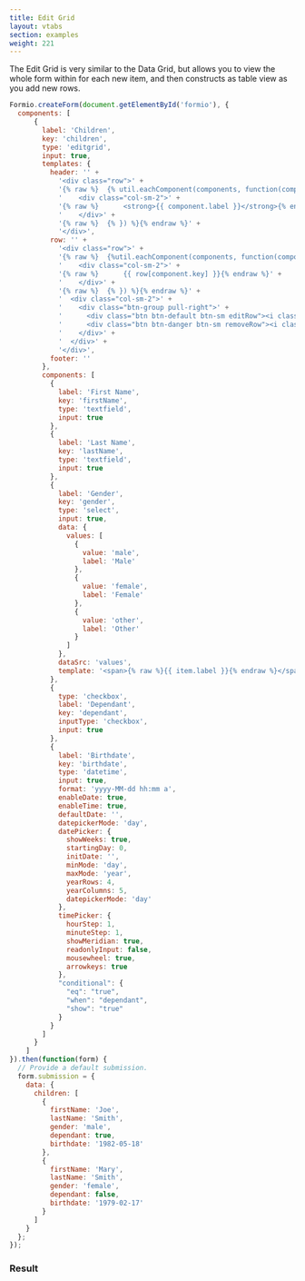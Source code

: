 ```yaml
---
title: Edit Grid
layout: vtabs
section: examples
weight: 221
---
```

The Edit Grid is very similar to the Data Grid, but allows you to view the whole form within for each new item, and then
constructs as table view as you add new rows.

```js
Formio.createForm(document.getElementById('formio'), {
  components: [
      {
        label: 'Children',
        key: 'children',
        type: 'editgrid',
        input: true,
        templates: {
          header: '' +
            '<div class="row">' +
            '{% raw %}  {% util.eachComponent(components, function(component) { %} {% endraw %}' +
            '    <div class="col-sm-2">' +
            '{% raw %}      <strong>{{ component.label }}</strong>{% endraw %}' +
            '    </div>' +
            '{% raw %}  {% }) %}{% endraw %}' +
            '</div>',
          row: '' +
            '<div class="row">' +
            '{% raw %}  {%util.eachComponent(components, function(component) { %}{% endraw %}' +
            '    <div class="col-sm-2">' +
            '{% raw %}      {{ row[component.key] }}{% endraw %}' +
            '    </div>' +
            '{% raw %}  {% }) %}{% endraw %}' +
            '  <div class="col-sm-2">' +
            '    <div class="btn-group pull-right">' +
            '      <div class="btn btn-default btn-sm editRow"><i class="bi bi-edit"></i></div>' +
            '      <div class="btn btn-danger btn-sm removeRow"><i class="bi bi-trash"></i></div>' +
            '    </div>' +
            '  </div>' +
            '</div>',
          footer: ''
        },
        components: [
          {
            label: 'First Name',
            key: 'firstName',
            type: 'textfield',
            input: true
          },
          {
            label: 'Last Name',
            key: 'lastName',
            type: 'textfield',
            input: true
          },
          {
            label: 'Gender',
            key: 'gender',
            type: 'select',
            input: true,
            data: {
              values: [
                {
                  value: 'male',
                  label: 'Male'
                },
                {
                  value: 'female',
                  label: 'Female'
                },
                {
                  value: 'other',
                  label: 'Other'
                }
              ]
            },
            dataSrc: 'values',
            template: '<span>{% raw %}{{ item.label }}{% endraw %}</span>'
          },
          {
            type: 'checkbox',
            label: 'Dependant',
            key: 'dependant',
            inputType: 'checkbox',
            input: true
          },
          {
            label: 'Birthdate',
            key: 'birthdate',
            type: 'datetime',
            input: true,
            format: 'yyyy-MM-dd hh:mm a',
            enableDate: true,
            enableTime: true,
            defaultDate: '',
            datepickerMode: 'day',
            datePicker: {
              showWeeks: true,
              startingDay: 0,
              initDate: '',
              minMode: 'day',
              maxMode: 'year',
              yearRows: 4,
              yearColumns: 5,
              datepickerMode: 'day'
            },
            timePicker: {
              hourStep: 1,
              minuteStep: 1,
              showMeridian: true,
              readonlyInput: false,
              mousewheel: true,
              arrowkeys: true
            },
            "conditional": {
              "eq": "true",
              "when": "dependant",
              "show": "true"
            }
          }
        ]
      }
    ]
}).then(function(form) {
  // Provide a default submission.
  form.submission = {
    data: {
      children: [
        {
          firstName: 'Joe',
          lastName: 'Smith',
          gender: 'male',
          dependant: true,
          birthdate: '1982-05-18'
        },
        {
          firstName: 'Mary',
          lastName: 'Smith',
          gender: 'female',
          dependant: false,
          birthdate: '1979-02-17'
        }
      ]
    }
  };
});
````

<h3>Result</h3>
<div class='card card-body bg-light'>
<div id='formio'></div>
<script type='text/javascript'>
Formio.createForm(document.getElementById('formio'), {
  components: [
      {
        label: 'Children',
        key: 'children',
        type: 'editgrid',
        input: true,
        removeRow: 'Cancel',
        templates: {
          header: '' +
            '<div class="row">' +
            '{% raw %}  {%util.eachComponent(components, function(component) { %}{% endraw %}' +
            '    <div class="col-sm-2">' +
            '{% raw %}      <strong>{{ component.label }}</strong>{% endraw %}' +
            '    </div>' +
            '{% raw %}  {% }) %}{% endraw %}' +
            '</div>',
          row: '' +
            '<div class="row">' +
            '{% raw %}  {%util.eachComponent(components, function(component) { %}{% endraw %}' +
            '    <div class="col-sm-2">' +
            '{% raw %}      {{ row[component.key] }}{% endraw %}' +
            '    </div>' +
            '{% raw %}  {% }) %}{% endraw %}' +
            '  <div class="col-sm-2">' +
            '    <div class="btn-group pull-right">' +
            '      <div class="btn btn-default btn-sm editRow"><i class="bi bi-edit"></i></div>' +
            '      <div class="btn btn-danger btn-sm removeRow"><i class="bi bi-trash"></i></div>' +
            '    </div>' +
            '  </div>' +
            '</div>',
          footer: ''
        },
        components: [
          {
            label: 'First Name',
            key: 'firstName',
            type: 'textfield',
            input: true
          },
          {
            label: 'Last Name',
            key: 'lastName',
            type: 'textfield',
            input: true
          },
          {
            label: 'Gender',
            key: 'gender',
            type: 'select',
            input: true,
            data: {
              values: [
                {
                  value: 'male',
                  label: 'Male'
                },
                {
                  value: 'female',
                  label: 'Female'
                },
                {
                  value: 'other',
                  label: 'Other'
                }
              ]
            },
            dataSrc: 'values',
            template: '<span>{% raw %}{{ item.label }}{% endraw %}</span>'
          },
          {
            type: 'checkbox',
            label: 'Dependant',
            key: 'dependant',
            inputType: 'checkbox',
            input: true
          },
          {
            label: 'Birthdate',
            key: 'birthdate',
            type: 'datetime',
            input: true,
            format: 'yyyy-MM-dd hh:mm a',
            enableDate: true,
            enableTime: true,
            defaultDate: '',
            datepickerMode: 'day',
            datePicker: {
              showWeeks: true,
              startingDay: 0,
              initDate: '',
              minMode: 'day',
              maxMode: 'year',
              yearRows: 4,
              yearColumns: 5,
              datepickerMode: 'day'
            },
            timePicker: {
              hourStep: 1,
              minuteStep: 1,
              showMeridian: true,
              readonlyInput: false,
              mousewheel: true,
              arrowkeys: true
            },
            "conditional": {
              "eq": "true",
              "when": "dependant",
              "show": "true"
            }
          }
        ]
      },
      {
        type: 'button',
        action: 'submit',
        label: 'Submit',
        theme: 'primary',
        key: 'submit'
      }
    ]
}).then(function(form) {
  // Provide a default submission.
  form.submission = {
    data: {
      children: [
        {
          firstName: 'Joe',
          lastName: 'Smith',
          gender: 'male',
          dependant: true,
          birthdate: '1982-05-18'
        },
        {
          firstName: 'Mary',
          lastName: 'Smith',
          gender: 'female',
          dependant: false,
          birthdate: '1979-02-17'
        }
      ]
    }
  };
  
  form.on('submit', function(submission) {
    console.log(submission);
  });
});
</script>
</div>
